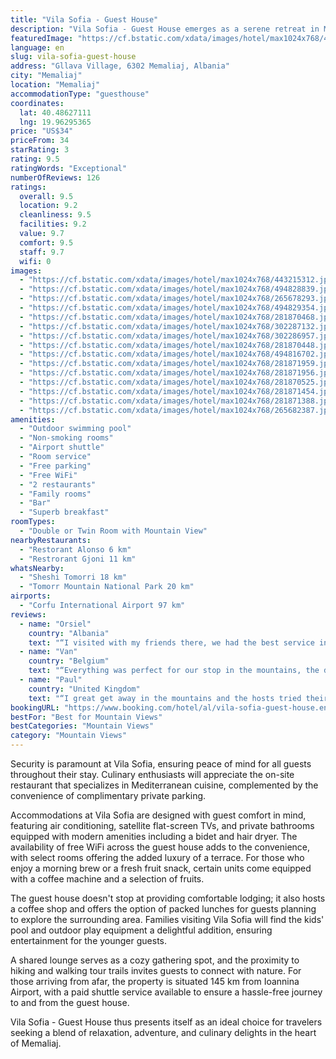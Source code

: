 ```yaml
---
title: "Vila Sofia - Guest House"
description: "Vila Sofia - Guest House emerges as a serene retreat in Memaliaj, offering a blend of comfort, security, and natural beauty."
featuredImage: "https://cf.bstatic.com/xdata/images/hotel/max1024x768/443215312.jpg?k=f21c7a127833062f58461e31b048225a32f335d4f23fabf51a9a5de40ab9b6cb&o=&hp=1"
language: en
slug: vila-sofia-guest-house
address: "Gllava Village, 6302 Memaliaj, Albania"
city: "Memaliaj"
location: "Memaliaj"
accommodationType: "guesthouse"
coordinates:
  lat: 40.48627111
  lng: 19.96295365
price: "US$34"
priceFrom: 34
starRating: 3
rating: 9.5
ratingWords: "Exceptional"
numberOfReviews: 126
ratings:
  overall: 9.5
  location: 9.2
  cleanliness: 9.5
  facilities: 9.2
  value: 9.7
  comfort: 9.5
  staff: 9.7
  wifi: 0
images:
  - "https://cf.bstatic.com/xdata/images/hotel/max1024x768/443215312.jpg?k=f21c7a127833062f58461e31b048225a32f335d4f23fabf51a9a5de40ab9b6cb&o=&hp=1"
  - "https://cf.bstatic.com/xdata/images/hotel/max1024x768/494828839.jpg?k=123678a5c696fcf9677a502a2282e9e8df1ca06267f0dbde53e2c0ec5ac840b4&o=&hp=1"
  - "https://cf.bstatic.com/xdata/images/hotel/max1024x768/265678293.jpg?k=9b81629253aa5788a28b74c96cd78fb3dd09e310982a78782cadc396499ed025&o=&hp=1"
  - "https://cf.bstatic.com/xdata/images/hotel/max1024x768/494829354.jpg?k=69d0acba094e9a632963da6b608b3709bdc7579538e3ed243da73301b96e7fc6&o=&hp=1"
  - "https://cf.bstatic.com/xdata/images/hotel/max1024x768/281870468.jpg?k=f27082964b9e663fc5bf61fe35b82412872082f0a28c7b2be0f7a56d3fe1d689&o=&hp=1"
  - "https://cf.bstatic.com/xdata/images/hotel/max1024x768/302287132.jpg?k=255c1403fb0c47a3b6c875cde338333a3a722912446d6d33223d44aafa7130f7&o=&hp=1"
  - "https://cf.bstatic.com/xdata/images/hotel/max1024x768/302286957.jpg?k=fea21331ddd244b53e94397564695f131d93afe6463caa7fef35a947496edaf3&o=&hp=1"
  - "https://cf.bstatic.com/xdata/images/hotel/max1024x768/281870448.jpg?k=72478bfd13351c068a54c0067249f4b57bb93cb49d0db8038b871ea3bb44b8ba&o=&hp=1"
  - "https://cf.bstatic.com/xdata/images/hotel/max1024x768/494816702.jpg?k=5fc1117859e1d7b212abe9fdf048e3d869f7b1e48f0240e3bb28e9e0d50b1fef&o=&hp=1"
  - "https://cf.bstatic.com/xdata/images/hotel/max1024x768/281871959.jpg?k=3ccdd8edc99f7c164e890df5bbd250cf1d6e8c98cf50310e5de7dc099eed8698&o=&hp=1"
  - "https://cf.bstatic.com/xdata/images/hotel/max1024x768/281871956.jpg?k=98aaae602df67e4eca80cd19e6ffe1a9f5a7c5636bb5bd10c82f88c8fb00728f&o=&hp=1"
  - "https://cf.bstatic.com/xdata/images/hotel/max1024x768/281870525.jpg?k=938d5709458d15fd5e9a54034e68ea0a90ef35c8a14bd8eaf8396887789c30f6&o=&hp=1"
  - "https://cf.bstatic.com/xdata/images/hotel/max1024x768/281871454.jpg?k=73fa3aa3aa8878b922e8b89ffecbb448acea469b631e81dd31e0d97781964647&o=&hp=1"
  - "https://cf.bstatic.com/xdata/images/hotel/max1024x768/281871388.jpg?k=944decabeac93d903d5e8301d40bb69f6cd88b4fee1a35303d77be9881ccfb3e&o=&hp=1"
  - "https://cf.bstatic.com/xdata/images/hotel/max1024x768/265682387.jpg?k=606b65b5787af159262bd58e766f7d23823f90401ff78b903f9e042ba4b69c57&o=&hp=1"
amenities:
  - "Outdoor swimming pool"
  - "Non-smoking rooms"
  - "Airport shuttle"
  - "Room service"
  - "Free parking"
  - "Free WiFi"
  - "2 restaurants"
  - "Family rooms"
  - "Bar"
  - "Superb breakfast"
roomTypes:
  - "Double or Twin Room with Mountain View"
nearbyRestaurants:
  - "Restorant Alonso 6 km"
  - "Restrorant Gjoni 11 km"
whatsNearby:
  - "Sheshi Tomorri 18 km"
  - "Tomorr Mountain National Park 20 km"
airports:
  - "Corfu International Airport 97 km"
reviews:
  - name: "Orsiel"
    country: "Albania"
    text: "“I visited with my friends there, we had the best service in the whole Albania. My foreign friends were really impressed with the service and the understanding. Thanks for everything”"
  - name: "Van"
    country: "Belgium"
    text: "“Everything was perfect for our stop in the mountains, the diner and breakfast and the coffee were great. The staff was very friendly ans entertaining. The room was very clean and comfortable. The bed/matrass was the best of our 5 stays in Albania!...”"
  - name: "Paul"
    country: "United Kingdom"
    text: "“I great get away in the mountains and the hosts tried their best to accommodate me without a car! The drive up and down itself is an adventure.”"
bookingURL: "https://www.booking.com/hotel/al/vila-sofia-guest-house.en-gb.html?aid=8035640"
bestFor: "Best for Mountain Views"
bestCategories: "Mountain Views"
category: "Mountain Views"
---
```


Security is paramount at Vila Sofia, ensuring peace of mind for all guests throughout their stay. Culinary enthusiasts will appreciate the on-site restaurant that specializes in Mediterranean cuisine, complemented by the convenience of complimentary private parking.

Accommodations at Vila Sofia are designed with guest comfort in mind, featuring air conditioning, satellite flat-screen TVs, and private bathrooms equipped with modern amenities including a bidet and hair dryer. The availability of free WiFi across the guest house adds to the convenience, with select rooms offering the added luxury of a terrace. For those who enjoy a morning brew or a fresh fruit snack, certain units come equipped with a coffee machine and a selection of fruits.

The guest house doesn't stop at providing comfortable lodging; it also hosts a coffee shop and offers the option of packed lunches for guests planning to explore the surrounding area. Families visiting Vila Sofia will find the kids' pool and outdoor play equipment a delightful addition, ensuring entertainment for the younger guests.

A shared lounge serves as a cozy gathering spot, and the proximity to hiking and walking tour trails invites guests to connect with nature. For those arriving from afar, the property is situated 145 km from Ioannina Airport, with a paid shuttle service available to ensure a hassle-free journey to and from the guest house.

Vila Sofia - Guest House thus presents itself as an ideal choice for travelers seeking a blend of relaxation, adventure, and culinary delights in the heart of Memaliaj.